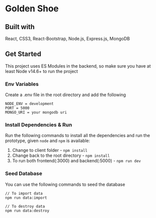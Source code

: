 # Golden Shoe

## Built with
React, CSS3, React-Bootstrap, Node.js, Express.js, MongoDB

## Get Started
This project uses ES Modules in the backend, so make sure you have at least Node v14.6+ to run the project

### Env Variables
Create a .env file in the root directory and add the following
```
NODE_ENV = development
PORT = 5000
MONGO_URI = your mongodb uri
```

### Install Dependencies & Run
Run the following commands to install all the dependencies and run the prototype, given `node` and `npm` is available:
1. Change to client folder - `npm install`
2. Change back to the root directory - `npm install`
3. To run both frontend(:3000) and backend(:5000) - `npm run dev`


### Seed Database
You can use the following commands to seed the database
```
// To import data
npm run data:import

// To destroy data
npm run data:destroy
```
